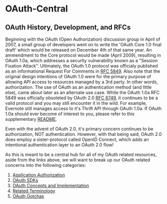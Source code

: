 # OAuth-Central

## OAuth History, Development, and RFCs
Beginning with the OAuth (Open Authorization) discussion group in April of 2007, a small group of developers went on to write the 'OAuth Core 1.0 final draft' which would be released on December 4th of that same year. An ammendment to the Core protocol would be made (April 2009), resulting in OAuth 1.0a, which addresses a security vulnerability known as a "Session Fixation Attack". Ultimately, the OAuth 1.0 protocol was officialy published as an informational Request For Comments in [RFC 5849](https://datatracker.ietf.org/doc/html/rfc5849). Also note that the original design intentions of OAuth 1.0 were for the primary purpose of allowing API access to resources managed by a 3rd party. In other words, authorization. The use of OAuth as an authentication method (and little else), came about later as an alternate use case. While the OAuth 1.0a RFC 5849 was officially obsoleted by OAuth 2.0 [RFC 6749](https://datatracker.ietf.org/doc/html/rfc6749), it continues to be a valid protocol and you may still encounter it in the wild. For example, Evernote still manages access to it's Thrift API through OAuth 1.0a. If OAuth 1.0a should ever become of interest to you, please refer to this supplementary [README](https://github.com/bkieselEducational/OAuth-1.0a-from-Scratch).

Even with the advent of OAuth 2.0, it's primary concern continues to be authorization, NOT authentication. However, with that being said, OAuth 2.0 does employ a sister-protocol called OpenID Connect, which adds an intentional authentication layer to an OAuth 2.0 flow!

As this is meant to be a central hub for all of my OAuth related resources, aside from the links above, we will want to break up our OAuth related concerns into the following categories:
1. [Application Authorization](https://github.com/bkieselEducational/OAuth-Client-Application-Authorization)
2. [OAuth SDKs](https://github.com/bkieselEducational/OAuth-SDKs)
3. [OAuth Concepts and Implementation](https://github.com/bkieselEducational/OAuth-Concepts-and-Implementation) 
4. [Related Terminology](https://github.com/bkieselEducational/OAuth-Related-Terminology)
5. [OAuth Gotchas](https://github.com/bkieselEducational/OAuth-Gotchas)
